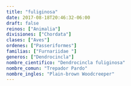 ```yaml
---
title: "fuliginosa"
date: 2017-08-18T20:46:32-06:00
draft: false
reinos: ["Animalia"]
divisiones: ["Chordata"]
clases: ["Aves"]
ordenes: ["Passeriformes"]
familias: ["Furnariidae "]
generos: ["Dendrocincla"]
nombre_cientifico: "Dendrocincla fuliginosa"
nombre_comun: "Trepador Pardo"
nombre_ingles: "Plain-brown Woodcreeper"
---
```

